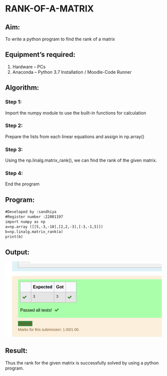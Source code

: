 # RANK-OF-A-MATRIX
## Aim:
To write a python program to find the rank of a matrix
## Equipment’s required:
1. 	Hardware – PCs
2. 	Anaconda – Python 3.7 Installation / Moodle-Code Runner
## Algorithm:
### Step 1: 
Import the numpy module to use the built-in functions for calculation
### Step 2: 
Prepare the lists from each linear equations and assign in np.array()
### Step 3: 
Using the np.linalg.matrix_rank(), we can find the rank of the given matrix.
### Step 4:
 End the program
## Program:
```
#Developed by :sandhiya
#Register number :22001197
import numpy as np
a=np.array ([[5,-3,-10],[2,2,-3],[-3,-1,5]])
b=np.linalg.matrix_rank(a)
print(b)
```
## Output:
![output](/rankofmatrix.png)
## Result:
Thus the rank for the given matrix is successfully solved by  using a python program.

